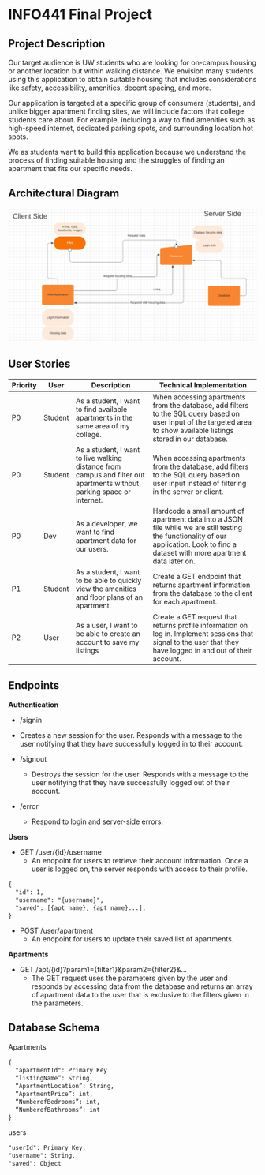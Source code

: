 # INFO441 Final Project

## Project Description

Our target audience is UW students who are looking for on-campus housing or another location but within walking distance. We envision many students using this application to obtain suitable housing that includes considerations like safety, accessibility, amenities, decent spacing, and more.

Our application is targeted at a specific group of consumers (students), and unlike bigger apartment finding sites, we will include factors that college students care about. For example, including a way to find amenities such as high-speed internet, dedicated parking spots, and surrounding location hot spots.

We as students want to build this application because we understand the process of finding suitable housing and the struggles of finding an apartment that fits our specific needs.

## Architectural Diagram

![Architectural Diagram](imgs/diagram.PNG)

## User Stories
| Priority      | User | Description      | Technical Implementation |
| ----------- | ----------- | ----------- | ----------- |
| P0 | Student | As a student, I want to find available apartments in the same area of my college. | When accessing apartments from the database, add filters to the SQL query based on user input of the targeted area to show available listings stored in our database. |
| P0   | Student | As a student, I want to live walking distance from campus and filter out apartments without parking space or internet. | When accessing apartments from the database, add filters to the SQL query based on user input instead of filtering in the server or client. |
|P0| Dev | As a developer, we want to find apartment data for our users. | Hardcode a small amount of apartment data into a JSON file while we are still testing the functionality of our application. Look to find a dataset with more apartment data later on. |
|P1|Student|As a student, I want to be able to quickly view the amenities and floor plans of an apartment.| Create a GET endpoint that returns apartment information from the database to the client for each apartment. |
| P2 | User| As a user, I want to be able to create an account to save my listings |  Create a GET request that returns profile information on log in. Implement sessions that signal to the user that they have logged in and out of their account. |


## Endpoints

**Authentication**
-  /signin
  - Creates a new session for the user. Responds with a message to the user notifying that they have successfully logged in to their account.

- /signout
  - Destroys the session for the user. Responds with a message to the user notifying that they have successfully logged out of their account.

- /error
  - Respond to login and server-side errors.

**Users**

- GET /user/{id}/username
  - An endpoint for users to retrieve  their account information. Once a user is logged on, the server responds with access to their profile.

```
{
  "id": 1,
  "username": "{username}",
  "saved": [{apt name}, {apt name}...],
}
```

- POST /user/apartment
  - An endpoint for users to update their saved list of apartments.

**Apartments**

- GET /apt/{id}?param1={filter1}&param2={filter2}&...
  -   The GET request uses the parameters given by the user and responds by accessing data from the database and returns an array of apartment data to the user that is exclusive to the filters given in the parameters.


## Database Schema

Apartments
```
{
  "apartmentId": Primary Key
  “listingName”: String,
  “ApartmentLocation”: String,
  “ApartmentPrice”: int,
  “NumberofBedrooms”: int,
  “NumberofBathrooms”: int
}
```

users

```
"userId": Primary Key,
"username": String,
"saved": Object
```
